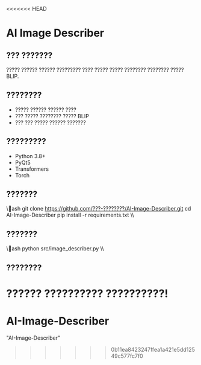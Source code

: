 <<<<<<< HEAD
# AI Image Describer

## ??? ???????
????? ?????? ?????? ????????? ???? ????? ????? ???????? ???????? ????? BLIP.

## ????????
- ????? ?????? ?????? ????
- ??? ????? ???????? ????? BLIP
- ??? ??? ????? ?????? ???????

## ?????????
- Python 3.8+
- PyQt5
- Transformers
- Torch

## ???????
\\\ash
git clone https://github.com/???-????????/AI-Image-Describer.git
cd AI-Image-Describer
pip install -r requirements.txt
\\\

## ???????
\\\ash
python src/image_describer.py
\\\

## ????????
?????? ?????????? ??????????!
=======
# AI-Image-Describer
"AI-Image-Describer"
>>>>>>> 0b11ea8423247ffea1a421e5dd12549c577fc7f0
